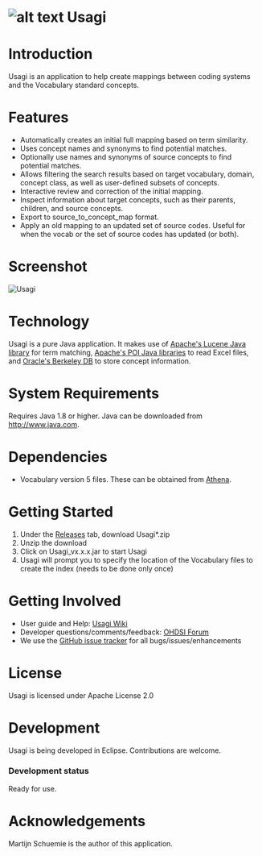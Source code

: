 ![alt text](https://github.com/OHDSI/Usagi/blob/master/src/org/ohdsi/usagi/ui/Usagi64.png) Usagi
===========

Introduction
========
Usagi is an application to help create mappings between coding systems and the Vocabulary standard concepts. 

Features
========
- Automatically creates an initial full mapping based on term similarity.
- Uses concept names and synonyms to find potential matches.
- Optionally use names and synonyms of source concepts to find potential matches.
- Allows filtering the search results based on target vocabulary, domain, concept class, as well as user-defined subsets of concepts.
- Interactive review and correction of the initial mapping.
- Inspect information about target concepts, such as their parents, children, and source concepts.
- Export to source_to_concept_map format.
- Apply an old mapping to an updated set of source codes. Useful for when the vocab or the set of source codes has updated (or both).

Screenshot
===========
<img src="https://github.com/OHDSI/Usagi/blob/master/man/Screenshot.png" alt="Usagi" title="Usagi" />

Technology
============
Usagi is a pure Java application. It makes use of [Apache's Lucene Java library](http://lucene.apache.org/) for term matching, [Apache's POI Java libraries](http://poi.apache.org/) to read Excel files, and [Oracle's Berkeley DB](http://www.oracle.com/technetwork/database/database-technologies/berkeleydb/overview/index.html) to store concept information.

System Requirements
============
Requires Java 1.8 or higher. Java can be downloaded from <a href="http://www.java.com" target="_blank">http://www.java.com</a>.

Dependencies
============
 * Vocabulary version 5 files. These can be obtained from [Athena](http://www.ohdsi.org/web/athena).

Getting Started
===============
1. Under the [Releases](https://github.com/OHDSI/Usagi/releases) tab, download Usagi*.zip
2. Unzip the download
3. Click on Usagi_vx.x.x.jar to start Usagi
4. Usagi will prompt you to specify the location of the Vocabulary files to create the index (needs to be done only once)

Getting Involved
=============
* User guide and Help: <a href="http://www.ohdsi.org/web/wiki/doku.php?id=documentation:software:usagi">Usagi Wiki</a>
* Developer questions/comments/feedback: <a href="http://forums.ohdsi.org/c/developers">OHDSI Forum</a>
* We use the <a href="../../issues">GitHub issue tracker</a> for all bugs/issues/enhancements

License
=======
Usagi is licensed under Apache License 2.0

Development
===========
Usagi is being developed in Eclipse. Contributions are welcome.
### Development status
Ready for use.

Acknowledgements
================
Martijn Schuemie is the author of this application.
